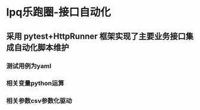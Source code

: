 # lpq乐跑圈-接口自动化
## 采用 pytest+HttpRunner  框架实现了主要业务接口集成自动化脚本维护
### 测试用例为yaml
### 相关变量python运算
### 相关参数csv参数化驱动
